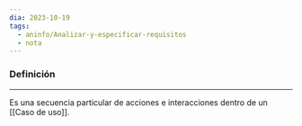 ```yaml
---
dia: 2023-10-19
tags:
  - aninfo/Analizar-y-especificar-requisitos
  - nota
---
```

### Definición
---
Es una secuencia particular de acciones e interacciones dentro de un [[Caso de uso]]. 